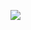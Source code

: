 <img src = "https://github.com/user-attachments/assets/bf301baa-4b84-43a7-a646-b2a0c1d61877"> </img>
